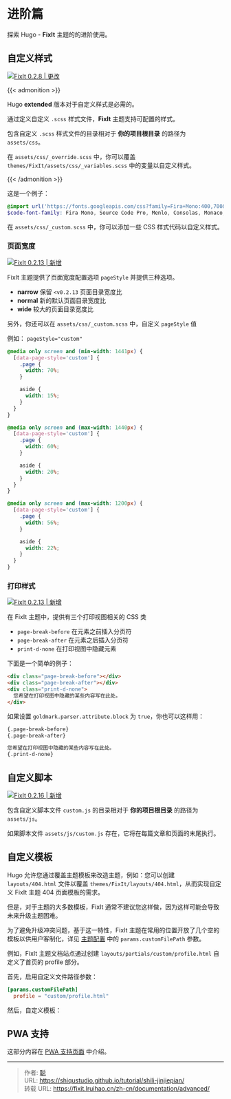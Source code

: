 # 进阶篇


探索 Hugo - **FixIt** 主题的的进阶使用。

<!--more-->

## 自定义样式

[![FixIt 0.2.8 | 更改](https://fixit.lruihao.cn/svg/version/0.2.8-changed.zh-cn.min.svg)](https://github.com/hugo-fixit/FixIt/releases/tag/v0.2.8)

{{< admonition >}} 

Hugo **extended** 版本对于自定义样式是必需的。

通过定义自定义 `.scss` 样式文件，**FixIt** 主题支持可配置的样式。

包含自定义 `.scss` 样式文件的目录相对于 **你的项目根目录** 的路径为 `assets/css`。

在 `assets/css/_override.scss` 中，你可以覆盖 `themes/FixIt/assets/css/_variables.scss` 中的变量以自定义样式。

 {{< /admonition >}}

这是一个例子：

```scss
@import url('https://fonts.googleapis.com/css?family=Fira+Mono:400,700&display=swap&subset=latin-ext');
$code-font-family: Fira Mono, Source Code Pro, Menlo, Consolas, Monaco, monospace;
```

在 `assets/css/_custom.scss` 中，你可以添加一些 CSS 样式代码以自定义样式。

### 页面宽度

[![FixIt 0.2.13 | 新增](https://fixit.lruihao.cn/svg/version/0.2.13-new.zh-cn.min.svg)](https://github.com/hugo-fixit/FixIt/releases/tag/v0.2.13)

FixIt 主题提供了页面宽度配置选项 `pageStyle` 并提供三种选项。

- **narrow** 保留 `<v0.2.13` 页面目录宽度比
- **normal** 新的默认页面目录宽度比
- **wide** 较大的页面目录宽度比

另外，你还可以在 `assets/css/_custom.scss` 中，自定义 `pageStyle` 值

例如： `pageStyle="custom"`

```scss
@media only screen and (min-width: 1441px) {
  [data-page-style='custom'] {
    .page {
      width: 70%;
    }

    aside {
      width: 15%;
    }
  }
}

@media only screen and (max-width: 1440px) {
  [data-page-style='custom'] {
    .page {
      width: 60%;
    }

    aside {
      width: 20%;
    }
  }
}

@media only screen and (max-width: 1200px) {
  [data-page-style='custom'] {
    .page {
      width: 56%;
    }

    aside {
      width: 22%;
    }
  }
}
```

### 打印样式

[![FixIt 0.2.13 | 新增](https://fixit.lruihao.cn/svg/version/0.2.13-new.zh-cn.min.svg)](https://github.com/hugo-fixit/FixIt/releases/tag/v0.2.13)

在 FixIt 主题中，提供有三个打印视图相关的 CSS 类

- `page-break-before` 在元素之前插入分页符
- `page-break-after` 在元素之后插入分页符
- `print-d-none` 在打印视图中隐藏元素

下面是一个简单的例子：

```html
<div class="page-break-before"></div>
<div class="page-break-after"></div>
<div class="print-d-none">
  您希望在打印视图中隐藏的某些内容写在此处。
</div>
```

如果设置 `goldmark.parser.attribute.block` 为 `true`，你也可以这样用：

```markdown
{.page-break-before}
{.page-break-after}

您希望在打印视图中隐藏的某些内容写在此处。
{.print-d-none}
```

## 自定义脚本

[![FixIt 0.2.16 | 新增](https://fixit.lruihao.cn/svg/version/0.2.16-new.zh-cn.min.svg)](https://github.com/hugo-fixit/FixIt/releases/tag/v0.2.16)

包含自定义脚本文件 `custom.js` 的目录相对于 **你的项目根目录** 的路径为 `assets/js`。

如果脚本文件 `assets/js/custom.js` 存在，它将在每篇文章和页面的末尾执行。

## 自定义模板

Hugo 允许您通过覆盖主题模板来改造主题，例如：您可以创建 `layouts/404.html` 文件以覆盖 `themes/FixIt/layouts/404.html`，从而实现自定义 FixIt 主题 404 页面模板的需求。

但是，对于主题的大多数模板，FixIt 通常不建议您这样做，因为这样可能会导致未来升级主题困难。

为了避免升级冲突问题，基于这一特性，FixIt 主题在常用的位置开放了几个空的模板以供用户客制化，详见 [主题配置](https://fixit.lruihao.cn/zh-cn/documentation/basics/#theme-configuration) 中的 `params.customFilePath` 参数。

例如，FixIt 主题文档站点通过创建 `layouts/partials/custom/profile.html` 自定义了首页的 profile 部分。

首先，启用自定义文件路径参数：

```toml
[params.customFilePath]
  profile = "custom/profile.html"
```

然后，自定义模板：

## PWA 支持

这部分内容在 [PWA 支持页面](https://fixit.lruihao.cn/zh-cn/guides/pwa-support/) 中介绍。


---

> 作者: [聪](/about)  
> URL: https://shiqustudio.github.io/tutorial/shili-jinjiepian/  
> 转载 URL: https://fixit.lruihao.cn/zh-cn/documentation/advanced/
